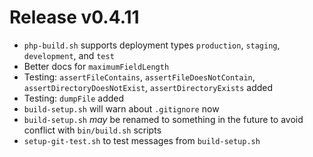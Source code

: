 # Release v0.4.11

- `php-build.sh` supports deployment types `production`, `staging`, `development`, and `test`
- Better docs for `maximumFieldLength`
- Testing: `assertFileContains`, `assertFileDoesNotContain`, `assertDirectoryDoesNotExist`, `assertDirectoryExists`
  added
- Testing: `dumpFile` added
- `build-setup.sh` will warn about `.gitignore` now
- `build-setup.sh` *may* be renamed to something in the future to avoid conflict with `bin/build.sh` scripts
- `setup-git-test.sh` to test messages from `build-setup.sh`

